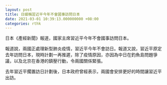 ```yaml
---
layout: post
title: 日媒稱習近平今年不會國事訪問日本
date: 2021-03-01 10:39:13.000000000 +08:00
categories: rthk
---
```


日本《產經新聞》報道，國家主席習近平今年不會國事訪問日本。

報道說，兩國正處理新型肺炎疫情，習近平今年不會訪日。報道又說，習近平原定去年訪問日本，現時計劃一再推遲，除了疫情原因，亦因為中日在釣魚島問題爭議，以及北京在香港的鎮壓行動，令兩國關係緊張。

去年習近平擱置訪日計劃後，日本政府曾經表示，兩國會安排更好的時間讓習近平出訪。
